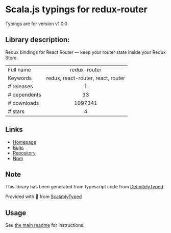
# Scala.js typings for redux-router

Typings are for version v1.0.0

## Library description:
Redux bindings for React Router — keep your router state inside your Redux Store.

|                    |                 |
| ------------------ | :-------------: |
| Full name          | redux-router |
| Keywords           | redux, react-router, react, router |
| # releases         | 1 |
| # dependents       | 33 |
| # downloads        | 1097341 |
| # stars            | 4 |

## Links
- [Homepage](https://github.com/acdlite/redux-router#readme)
- [Bugs](https://github.com/acdlite/redux-router/issues)
- [Repository](https://github.com/acdlite/redux-router)
- [Npm](https://www.npmjs.com/package/redux-router)
    


## Note
This library has been generated from typescript code from [DefinitelyTyped](https://definitelytyped.org).

Provided with :purple_heart: from [ScalablyTyped](https://github.com/oyvindberg/ScalablyTyped)

## Usage
See [the main readme](../../readme.md) for instructions.


